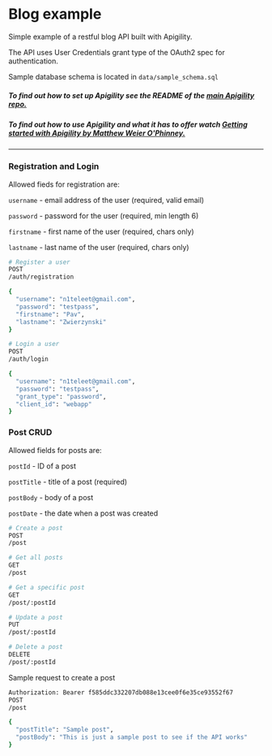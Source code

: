 Blog example
==============================

Simple example of a restful blog API built with Apigility.

The API uses User Credentials grant type of the OAuth2 spec for authentication. 

Sample database schema is located in `data/sample_schema.sql`

##### To find out how to set up Apigility see the README of the [main Apigility repo.](https://github.com/zfcampus/zf-apigility-skeleton)

##### To find out how to use Apigility and what it has to offer watch [Getting started with Apigility by Matthew Weier O'Phinney.](https://apigility.org/video)
------------

### Registration and Login
Allowed fieds for registration are:

`username` - email address of the user (required, valid email)

`password` - password for the user (required, min length 6)

`firstname` - first name of the user (required, chars only)

`lastname` - last name of the user (required, chars only)

```bash
# Register a user
POST
/auth/registration

{
  "username": "n1teleet@gmail.com",
  "password": "testpass",
  "firstname": "Pav",
  "lastname": "Zwierzynski"
}
```

```bash
# Login a user
POST
/auth/login

{
  "username": "n1teleet@gmail.com",
  "password": "testpass",
  "grant_type": "password",
  "client_id": "webapp"
}
```


### Post CRUD
Allowed fields for posts are:

`postId` - ID of a post

`postTitle` - title of a post (required)

`postBody` - body of a post

`postDate` - the date when a post was created

```bash
# Create a post
POST
/post

# Get all posts
GET
/post

# Get a specific post
GET
/post/:postId

# Update a post
PUT
/post/:postId

# Delete a post
DELETE
/post/:postId
```
Sample request to create a post
```bash
Authorization: Bearer f585ddc332207db088e13cee0f6e35ce93552f67
POST
/post

{
  "postTitle": "Sample post",
  "postBody": "This is just a sample post to see if the API works"
}
```
